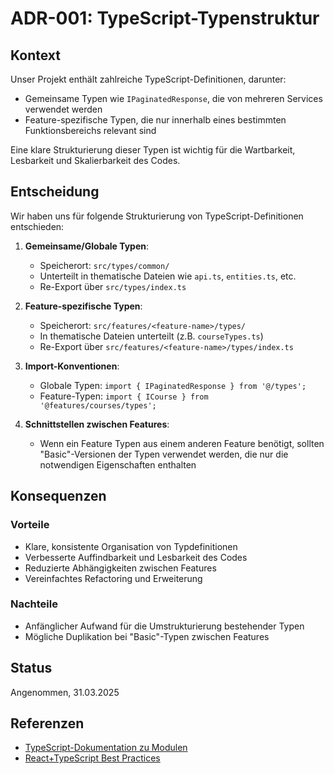 # ADR-001: TypeScript-Typenstruktur

## Kontext

Unser Projekt enthält zahlreiche TypeScript-Definitionen, darunter:

- Gemeinsame Typen wie `IPaginatedResponse`, die von mehreren Services verwendet werden
- Feature-spezifische Typen, die nur innerhalb eines bestimmten Funktionsbereichs relevant sind

Eine klare Strukturierung dieser Typen ist wichtig für die Wartbarkeit, Lesbarkeit und Skalierbarkeit des Codes.

## Entscheidung

Wir haben uns für folgende Strukturierung von TypeScript-Definitionen entschieden:

1. **Gemeinsame/Globale Typen**:
   - Speicherort: `src/types/common/`
   - Unterteilt in thematische Dateien wie `api.ts`, `entities.ts`, etc.
   - Re-Export über `src/types/index.ts`

2. **Feature-spezifische Typen**:
   - Speicherort: `src/features/<feature-name>/types/`
   - In thematische Dateien unterteilt (z.B. `courseTypes.ts`)
   - Re-Export über `src/features/<feature-name>/types/index.ts`

3. **Import-Konventionen**:
   - Globale Typen: `import { IPaginatedResponse } from '@/types';`
   - Feature-Typen: `import { ICourse } from '@features/courses/types';`

4. **Schnittstellen zwischen Features**:
   - Wenn ein Feature Typen aus einem anderen Feature benötigt, sollten "Basic"-Versionen der Typen verwendet werden, die nur die notwendigen Eigenschaften enthalten

## Konsequenzen

### Vorteile

- Klare, konsistente Organisation von Typdefinitionen
- Verbesserte Auffindbarkeit und Lesbarkeit des Codes
- Reduzierte Abhängigkeiten zwischen Features
- Vereinfachtes Refactoring und Erweiterung

### Nachteile

- Anfänglicher Aufwand für die Umstrukturierung bestehender Typen
- Mögliche Duplikation bei "Basic"-Typen zwischen Features

## Status

Angenommen, 31.03.2025

## Referenzen

- [TypeScript-Dokumentation zu Modulen](https://www.typescriptlang.org/docs/handbook/modules.html)
- [React+TypeScript Best Practices](https://github.com/typescript-cheatsheets/react)
